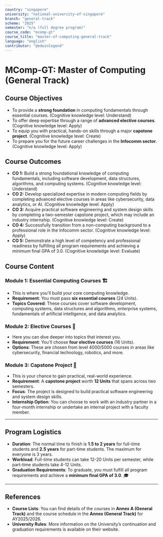 ```yaml
---
country: "singapore"
university: "national-university-of-singapore"
branch: "general-track"
scheme: "2025"
semester: "n/a (full degree program)"
course_code: "mcomp-gt"
course_title: "master-of-computing-general-track"
language: "english"
contributor: "@edwinlegend"
---
```


# MComp-GT: Master of Computing (General Track)

## Course Objectives

* To provide a **strong foundation** in computing fundamentals through essential courses. (Cognitive knowledge level: Understand)
* To offer deep expertise through a range of **advanced elective courses**. (Cognitive knowledge level: Apply)
* To equip you with practical, hands-on skills through a major **capstone project**. (Cognitive knowledge level: Create)
* To prepare you for the future career challenges in the **Infocomm sector**. (Cognitive knowledge level: Apply)

## Course Outcomes

* **CO 1:** Build a strong foundational knowledge of computing fundamentals, including software development, data structures, algorithms, and computing systems. (Cognitive knowledge level: Understand)
* **CO 2:** Develop specialized expertise in modern computing fields by completing advanced elective courses in areas like cybersecurity, data analytics, or AI. (Cognitive knowledge level: Apply)
* **CO 3:** Acquire practical software engineering and system design skills by completing a two-semester capstone project, which may include an industry internship. (Cognitive knowledge level: Create)
* **CO 4:** Successfully transition from a non-computing background to a professional role in the Infocomm sector. (Cognitive knowledge level: Apply)
* **CO 5:** Demonstrate a high level of competency and professional readiness by fulfilling all program requirements and achieving a minimum final GPA of 3.0. (Cognitive knowledge level: Evaluate)

## Course Content

### Module 1: Essential Computing Courses 🏗️
* This is where you'll build your core computing knowledge.
* **Requirement**: You must pass **six essential courses** (24 Units).
* **Topics Covered**: These courses cover software development, computing systems, data structures and algorithms, enterprise systems, fundamentals of artificial intelligence, and data analytics.

### Module 2: Elective Courses 🧠
* Here you can dive deeper into topics that interest you.
* **Requirement**: You'll choose **four elective courses** (16 Units).
* **Options**: These are chosen from level 4000/5000 courses in areas like cybersecurity, financial technology, robotics, and more.

### Module 3: Capstone Project 💼
* This is your chance to gain practical, real-world experience.
* **Requirement**: A **capstone project** worth **12 Units** that spans across two semesters.
* **Focus**: The project is designed to build practical software engineering and system design skills.
* **Internship Option**: You can choose to work with an industry partner in a four-month internship or undertake an internal project with a faculty member.

---

## Program Logistics

* **Duration**: The normal time to finish is **1.5 to 2 years** for full-time students and **2.5 years** for part-time students. The maximum for everyone is 3 years.
* **Workload**: Full-time students can take 12-20 Units per semester, while part-time students take 4-12 Units.
* **Graduation Requirements**: To graduate, you must fulfill all program requirements and achieve a **minimum final GPA of 3.0**. 🎓

---

## References

* **Course Lists**: You can find details of the courses in **Annex A (General Track)** and the course schedule in the **Annex (General Track)** for AY2025/2026.
* **University Rules**: More information on the University’s continuation and graduation requirements is available on their website.